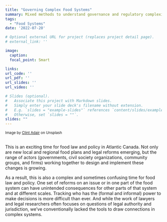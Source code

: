 ```yaml
---
title: "Governing Complex Food Systems"
summary: Mixed methods to understand governance and regulatory complexity in food.
tags:
  - "Food Systems"
date: '2022-07-20'

# Optional external URL for project (replaces project detail page).
# external_link: ''

image:
  caption: 
  focal_point: Smart

links:
url_code: ''
url_pdf: ''
url_slides: ''
url_video: ''

# Slides (optional).
#   Associate this project with Markdown slides.
#   Simply enter your slide deck's filename without extension.
#   E.g. `slides = "example-slides"` references `content/slides/example-slides.md`.
#   Otherwise, set `slides = ""`.
slides: ""
---
```


<small>Image by [Clint Adair](https://unsplash.com/photos/BW0vK-FA3eg) on Unsplash</small>

## 

This is an exciting time for food law and policy in Atlantic Canada. Not only are new local and regional food plans and legal reforms emerging, but the range of actors (governments, civil society organizations, community groups, and firms) working together to design and implement these changes is growing.

As a result, this is also a complex and sometimes confusing time for food law and policy. One set of reforms on an issue or in one part of the food system can have unintended consequences for other parts of that system and at different scales. Tracking who has the (formal and informal) power to make decisions is more difficult than ever. And while the work of lawyers and legal researchers often focuses on questions of legal authority and jurisdiction, we’ve conventionally lacked the tools to draw connections in complex systems.